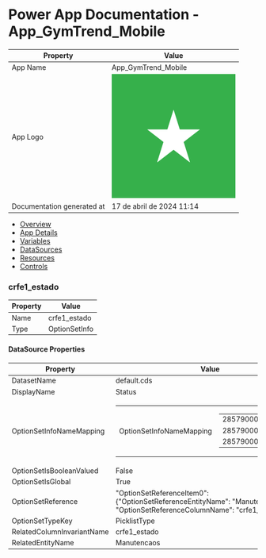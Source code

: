 ﻿# Power App Documentation \- App\_GymTrend\_Mobile

| Property                   | Value                                   |
| -------------------------- | --------------------------------------- |
| App Name                   | App\_GymTrend\_Mobile                   |
| App Logo                   | ![App Logo](resources/applogoSmall.png) |
| Documentation generated at | 17 de abril de 2024 11:14               |

- [Overview](index-App_GymTrend_Mobile.md)
- [App Details](appdetails-App_GymTrend_Mobile.md)
- [Variables](variables-App_GymTrend_Mobile.md)
- [DataSources](datasources-App_GymTrend_Mobile.md)
- [Resources](resources-App_GymTrend_Mobile.md)
- [Controls](controls-App_GymTrend_Mobile.md)

### crfe1\_estado

| Property | Value         |
| -------- | ------------- |
| Name     | crfe1\_estado |
| Type     | OptionSetInfo |

#### DataSource Properties

| Property                   | Value                                                                                                                                                                                                        |
| -------------------------- | ------------------------------------------------------------------------------------------------------------------------------------------------------------------------------------------------------------ |
| DatasetName                | default.cds                                                                                                                                                                                                  |
| DisplayName                | Status                                                                                                                                                                                                       |
| OptionSetInfoNameMapping   | <table><tr><td>OptionSetInfoNameMapping</td><td><table><tr><td>285790002</td><td>Done</td></tr><tr><td>285790000</td><td>Open</td></tr><tr><td>285790001</td><td>Ongoing</td></tr></table></td></tr></table> |
| OptionSetIsBooleanValued   | False                                                                                                                                                                                                        |
| OptionSetIsGlobal          | True                                                                                                                                                                                                         |
| OptionSetReference         | "OptionSetReferenceItem0": {"OptionSetReferenceEntityName": "Manutencaos", "OptionSetReferenceColumnName": "crfe1\_estado"}                                                                                  |
| OptionSetTypeKey           | PicklistType                                                                                                                                                                                                 |
| RelatedColumnInvariantName | crfe1\_estado                                                                                                                                                                                                |
| RelatedEntityName          | Manutencaos                                                                                                                                                                                                  |
